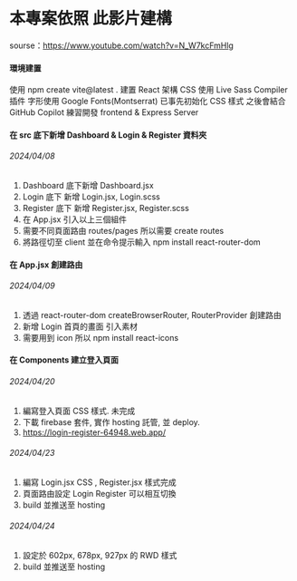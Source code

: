 # 本專案依照 此影片建構

sourse：https://www.youtube.com/watch?v=N_W7kcFmHlg

#### 環境建置

使用 npm create vite@latest . 建置 React 架構
CSS 使用 Live Sass Compiler 插件 字形使用 Google Fonts(Montserrat)
已事先初始化 CSS 樣式 之後會結合 GitHub Copilot 練習開發 frontend & Express Server

#### 在 src 底下新增 Dashboard & Login & Register 資料夾

###### 2024/04/08

1. Dashboard 底下新增 Dashboard.jsx
2. Login 底下 新增 Login.jsx, Login.scss
3. Register 底下 新增 Register.jsx, Register.scss
4. 在 App.jsx 引入以上三個組件
5. 需要不同頁面路由 routes/pages 所以需要 create routes
6. 將路徑切至 client 並在命令提示輸入 npm install react-router-dom

#### 在 App.jsx 創建路由

###### 2024/04/09

1. 透過 react-router-dom createBrowserRouter, RouterProvider 創建路由
2. 新增 Login 首頁的畫面 引入素材
3. 需要用到 icon 所以 npm install react-icons

#### 在 Components 建立登入頁面

###### 2024/04/20

1. 編寫登入頁面 CSS 樣式. 未完成
2. 下載 firebase 套件, 實作 hosting 託管, 並 deploy.
3. https://login-register-64948.web.app/

###### 2024/04/23

1. 編寫 Login.jsx CSS , Register.jsx 樣式完成
2. 頁面路由設定 Login Register 可以相互切換
3. build 並推送至 hosting

###### 2024/04/24

1. 設定於 602px, 678px, 927px 的 RWD 樣式
2. build 並推送至 hosting
